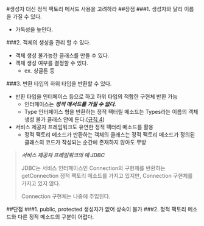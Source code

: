#생성자 대신 정적 팩토리 메서드 사용을 고려하라
##장점
###1. 생성자와 달리 이름을 가질 수 있다.
- 가독성을 높인다.

###2. 객체의 생성을 관리 할 수 있다.
- 객체 생성 불가능한 클래스를 만들 수 있다.
- 객체 생성 여부를 결정할 수 있다.
	- ex. 싱글톤 등

###3. 반환 타입의 하위 타입을 반환할 수 있다.
- 반환 타입을 인터페이스 등으로 하고 하위 타입의 적합한 구현체 반환 가능
	- 인터페이스는 **_정적 메서드를 가질 수 없다._**
	- Type 인터페이스 형을 반환하는 정적 팩터릴 메소드는 Types라는 이름의 객체 생성 불가 클래스 안에 둔다.([규칙 4]())
- 서비스 제공자 프레임워크도 유연한 정적 팩터리 메소드를 활용
	- 정적 팩토리 메소드가 반환하는 객체의 클래스는 정적 팩토리 메소드가 정의된 클래스의 코드가 작성되는 순간에 존재하지 않아도 무방

> **_서비스 제공자 프레임워크의 예 JDBC_**
> 
> JDBC는 서비스 인터페이스인 Connection의 구현체를 반환하는 getConnection 정적 팩토리 메소드를 가지고 있지만, Connection 구현체를 가지고 있지 않다. 
>
> Connection 구현체는 나중에 주입된다.

##단점
###1. public, protected 생성자가 없어 상속이 불가
###2. 정적 팩토리 메소드와 다른 정적 메소드의 구분이 어렵다.